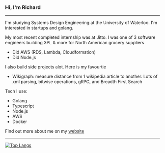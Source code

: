 ### Hi, I'm Richard
***
I'm studying Systems Design Engineering at the University of Waterloo. I'm interested in startups and golang.

My most recent completed internship was at Jitto. I was one of 3 software engineers building 3PL & more for North American grocery suppliers
- Did AWS (RDS, Lambda, Cloudformation)
- Did Node.js

I also build side projects alot. Here is my favourtie
- Wikigraph: measure distance from 1 wikipedia article to another. Lots of xml parsing, bitwise operations, gRPC, and Breadth First Search

Tech I use:
- Golang
- Typescript
- Node.js
- AWS
- Docker
  










Find out more about me on my [website](https://www.richard-zhang.ca)

***
[![Top Langs](https://github-readme-stats-git-masterrstaa-rickstaa.vercel.app/api/top-langs/?username=notzree&theme=dracula)](https://github.com/anuraghazra/github-readme-stats)


<!--
**notzree/notzree** is a ✨ _special_ ✨ repository because its `README.md` (this file) appears on your GitHub profile.

Here are some ideas to get you started:

- 🔭 I’m currently working on ...
- 🌱 I’m currently learning ...
- 👯 I’m looking to collaborate on ...
- 🤔 I’m looking for help with ...
- 💬 Ask me about ...
- 📫 How to reach me: ...
- 😄 Pronouns: ...
- ⚡ Fun fact: ...
-->


